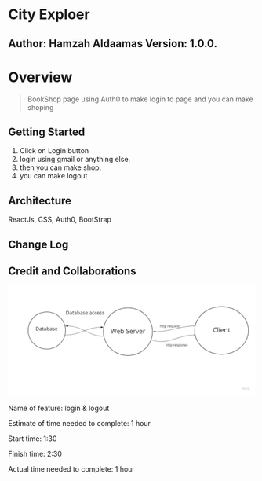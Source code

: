 # City Exploer

## Author: Hamzah Aldaamas Version: 1.0.0.

# Overview
 > BookShop page using Auth0 to make login  to page and you can make shoping
## Getting Started
1. Click on Login button
2. login using gmail or anything else.
3. then you can make shop.
4. you can make logout


## Architecture
ReactJs, CSS, Auth0, BootStrap

## Change Log

## Credit and Collaborations
![Explain](map.jpg)

Name of feature: login & logout

Estimate of time needed to complete: 1 hour

Start time: 1:30

Finish time: 2:30

Actual time needed to complete: 1 hour 




